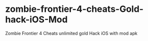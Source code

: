 # zombie-frontier-4-cheats-Gold-hack-iOS-Mod
Zombie Frontier 4 Cheats unlimited gold Hack iOS with mod apk
